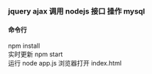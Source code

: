 ### jquery ajax 调用 nodejs 接口 操作 mysql

#### 命令行

npm install  
实时更新 npm start  
运行 node app.js
浏览器打开 index.html
